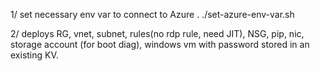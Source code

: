 1/ set necessary env var to connect to Azure . ./set-azure-env-var.sh 

2/ deploys RG, vnet, subnet, rules(no rdp rule, need JIT), NSG, pip, nic, storage account (for boot diag), windows vm with password stored in an existing KV. 
